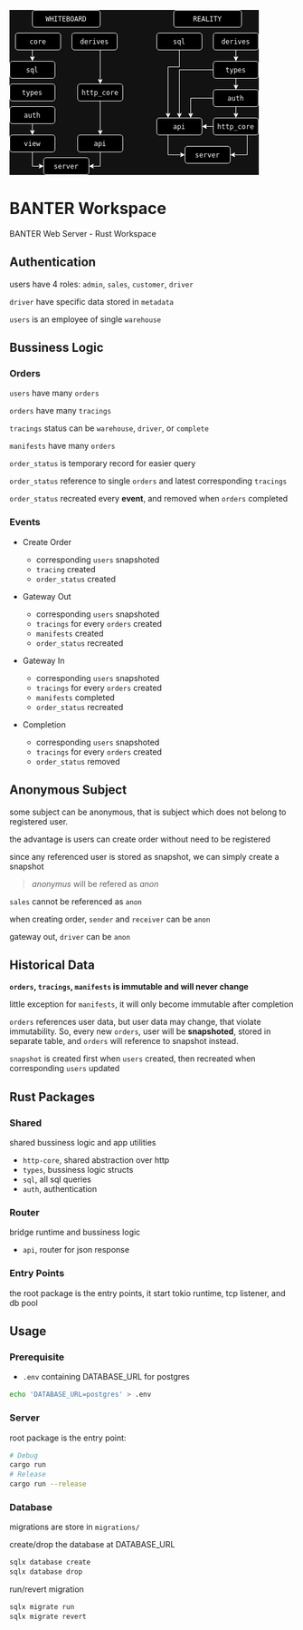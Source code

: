 <p>
    <img src="./Deps.png">
</p>

# BANTER Workspace

BANTER Web Server - Rust Workspace

## Authentication

users have 4 roles: `admin`, `sales`, `customer`, `driver`

`driver` have specific data stored in `metadata`

`users` is an employee of single `warehouse`

## Bussiness Logic

### Orders

`users` have many `orders`

`orders` have many `tracings`

`tracings` status can be `warehouse`, `driver`, or `complete`

`manifests` have many `orders`

`order_status` is temporary record for easier query

`order_status` reference to single `orders` and latest corresponding `tracings`

`order_status` recreated every **event**, and removed when `orders` completed

### Events

- Create Order
    - corresponding `users` snapshoted
    - `tracing` created
    - `order_status` created

- Gateway Out
    - corresponding `users` snapshoted
    - `tracings` for every `orders` created
    - `manifests` created
    - `order_status` recreated

- Gateway In
    - corresponding `users` snapshoted
    - `tracings` for every `orders` created
    - `manifests` completed
    - `order_status` recreated

- Completion
    - corresponding `users` snapshoted
    - `tracings` for every `orders` created
    - `order_status` removed

## Anonymous Subject

some subject can be anonymous, that is subject which does not belong
to registered user.

the advantage is users can create order without need to be registered

since any referenced user is stored as snapshot,
we can simply create a snapshot

> *anonymus* will be refered as *anon*

`sales` cannot be referenced as `anon`

when creating order, `sender` and `receiver` can be `anon`

gateway out, `driver` can be `anon`

## Historical Data

**`orders`, `tracings`, `manifests` is immutable and will never change**

little exception for `manifests`, it will only become immutable
after completion

`orders` references user data, but user data may change, that violate
immutability. So, every new `orders`, user will be **snapshoted**, stored
in separate table, and `orders` will reference to snapshot instead.

`snapshot` is created first when `users` created, then recreated
when corresponding `users` updated

## Rust Packages

### Shared

shared bussiness logic and app utilities

- `http-core`, shared abstraction over http
- `types`, bussiness logic structs
- `sql`, all sql queries
- `auth`, authentication

### Router

bridge runtime and bussiness logic

- `api`, router for json response

### Entry Points

the root package is the entry points, it start
tokio runtime, tcp listener, and db pool

## Usage

### Prerequisite

- `.env` containing DATABASE_URL for postgres

```bash
echo 'DATABASE_URL=postgres' > .env
```

### Server

root package is the entry point:

```bash
# Debug
cargo run
# Release
cargo run --release
```

### Database

migrations are store in `migrations/`

create/drop the database at DATABASE_URL

```bash
sqlx database create
sqlx database drop
```

run/revert migration

```bash
sqlx migrate run
sqlx migrate revert
```


